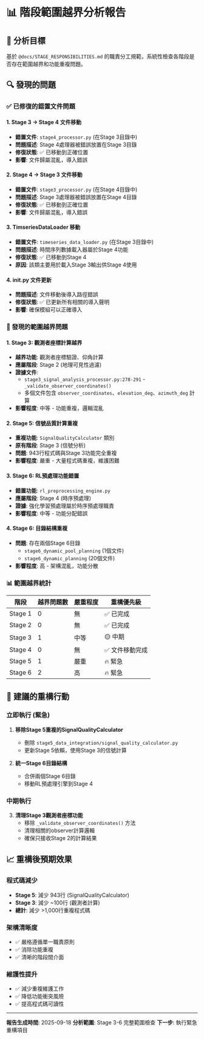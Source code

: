 # 📊 階段範圍越界分析報告

## 🎯 分析目標

基於 `@docs/STAGE_RESPONSIBILITIES.md` 的職責分工規範，系統性檢查各階段是否存在範圍越界和功能重複問題。

## 🔍 發現的問題

### ✅ 已修復的錯置文件問題

#### 1. Stage 3 → Stage 4 文件移動
- **錯置文件**: `stage4_processor.py` (在Stage 3目錄中)
- **問題描述**: Stage 4處理器被錯誤放置在Stage 3目錄
- **修復狀態**: ✅ 已移動到正確位置
- **影響**: 文件歸屬混亂，導入錯誤

#### 2. Stage 4 → Stage 3 文件移動
- **錯置文件**: `stage3_processor.py` (在Stage 4目錄中)
- **問題描述**: Stage 3處理器被錯誤放置在Stage 4目錄
- **修復狀態**: ✅ 已移動到正確位置
- **影響**: 文件歸屬混亂，導入錯誤

#### 3. TimseriesDataLoader 移動
- **錯置文件**: `timeseries_data_loader.py` (在Stage 3目錄中)
- **問題描述**: 時間序列數據載入器屬於Stage 4功能
- **修復狀態**: ✅ 已移動到Stage 4
- **原因**: 該類主要用於載入Stage 3輸出供Stage 4使用

#### 4. __init__.py 文件更新
- **問題描述**: 文件移動後導入路徑錯誤
- **修復狀態**: ✅ 已更新所有相關的導入聲明
- **影響**: 確保模組可以正確導入

### 🚨 發現的範圍越界問題

#### 1. Stage 3: 觀測者座標計算越界
- **越界功能**: 觀測者座標驗證、仰角計算
- **應屬階段**: Stage 2 (地理可見性過濾)
- **證據文件**:
  - `stage3_signal_analysis_processor.py:278-291` - `_validate_observer_coordinates()`
  - 多個文件包含 `observer_coordinates`、`elevation_deg`、`azimuth_deg` 計算
- **影響程度**: 中等 - 功能重複，邏輯混亂

#### 2. Stage 5: 信號品質計算重複
- **重複功能**: `SignalQualityCalculator` 類別
- **原有階段**: Stage 3 (信號分析)
- **問題**: 943行程式碼與Stage 3功能完全重複
- **影響程度**: 嚴重 - 大量程式碼重複，維護困難

#### 3. Stage 6: RL預處理功能錯置
- **錯置功能**: `rl_preprocessing_engine.py`
- **應屬階段**: Stage 4 (時序預處理)
- **證據**: 強化學習預處理屬於時序預處理職責
- **影響程度**: 中等 - 功能分配錯誤

#### 4. Stage 6: 目錄結構重複
- **問題**: 存在兩個Stage 6目錄
  - `stage6_dynamic_pool_planning` (1個文件)
  - `stage6_dynamic_planning` (20個文件)
- **影響程度**: 高 - 架構混亂，功能分散

### 📊 範圍越界統計

| 階段 | 越界問題數 | 嚴重程度 | 重構優先級 |
|------|-----------|----------|-----------|
| Stage 1 | 0 | 無 | ✅ 已完成 |
| Stage 2 | 0 | 無 | ✅ 已完成 |
| Stage 3 | 1 | 中等 | 🟡 中期 |
| Stage 4 | 0 | 無 | ✅ 文件移動完成 |
| Stage 5 | 1 | 嚴重 | 🔥 緊急 |
| Stage 6 | 2 | 高 | 🔥 緊急 |

## 🔧 建議的重構行動

### 立即執行 (緊急)

1. **移除Stage 5重複的SignalQualityCalculator**
   - 刪除 `stage5_data_integration/signal_quality_calculator.py`
   - 更新Stage 5依賴，使用Stage 3的信號計算

2. **統一Stage 6目錄結構**
   - 合併兩個Stage 6目錄
   - 移動RL預處理引擎到Stage 4

### 中期執行

3. **清理Stage 3觀測者座標功能**
   - 移除 `_validate_observer_coordinates()` 方法
   - 清理相關的observer計算邏輯
   - 確保只接收Stage 2的計算結果

## 📈 重構後預期效果

### 程式碼減少
- **Stage 5**: 減少 943行 (SignalQualityCalculator)
- **Stage 3**: 減少 ~100行 (觀測者計算)
- **總計**: 減少 >1,000行重複程式碼

### 架構清晰度
- ✅ 嚴格遵循單一職責原則
- ✅ 消除功能重複
- ✅ 清晰的階段間介面

### 維護性提升
- ✅ 減少重複維護工作
- ✅ 降低功能衝突風險
- ✅ 提高程式碼可讀性

---

**報告生成時間**: 2025-09-18
**分析範圍**: Stage 3-6 完整範圍檢查
**下一步**: 執行緊急重構項目